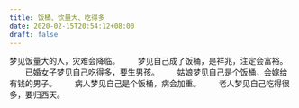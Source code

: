 ```yaml
---
title: 饭桶、饮量大、吃得多
date: 2020-02-15T20:54:12+08:00
draft: false
---
```


梦见饭量大的人，灾难会降临。
　　梦见自己成了饭桶，是祥兆，注定会富裕。
　　已婚女子梦见自己吃得多，要生男孩。
　　姑娘梦见自己是个饭桶，会嫁给有钱的男子。
　　病人梦见自己是个饭桶，病会加重。
　　老人梦见自己吃得很多，要归西天。